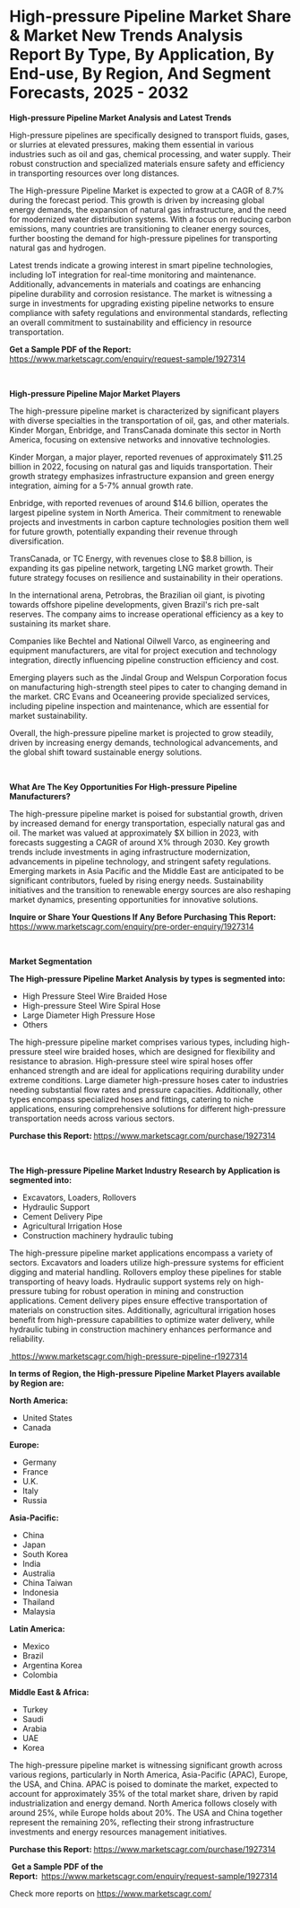 <p><h1>High-pressure Pipeline Market Share & Market New Trends Analysis Report By Type, By Application, By End-use, By Region, And Segment Forecasts, 2025 - 2032</h1></p><p><strong>High-pressure Pipeline Market Analysis and Latest Trends</strong></p>
<p><p>High-pressure pipelines are specifically designed to transport fluids, gases, or slurries at elevated pressures, making them essential in various industries such as oil and gas, chemical processing, and water supply. Their robust construction and specialized materials ensure safety and efficiency in transporting resources over long distances.</p><p>The High-pressure Pipeline Market is expected to grow at a CAGR of 8.7% during the forecast period. This growth is driven by increasing global energy demands, the expansion of natural gas infrastructure, and the need for modernized water distribution systems. With a focus on reducing carbon emissions, many countries are transitioning to cleaner energy sources, further boosting the demand for high-pressure pipelines for transporting natural gas and hydrogen.</p><p>Latest trends indicate a growing interest in smart pipeline technologies, including IoT integration for real-time monitoring and maintenance. Additionally, advancements in materials and coatings are enhancing pipeline durability and corrosion resistance. The market is witnessing a surge in investments for upgrading existing pipeline networks to ensure compliance with safety regulations and environmental standards, reflecting an overall commitment to sustainability and efficiency in resource transportation.</p></p>
<p><strong>Get a Sample PDF of the Report:&nbsp;</strong> <a href="https://www.marketscagr.com/enquiry/request-sample/1927314?utm_campaign=3506&utm_medium=2&utm_source=Github&utm_content=ia&utm_term=28032025&utm_id=high-pressure-pipeline">https://www.marketscagr.com/enquiry/request-sample/1927314</a></p>
<p>&nbsp;</p>
<p><strong>High-pressure Pipeline Major Market Players</strong></p>
<p><p>The high-pressure pipeline market is characterized by significant players with diverse specialties in the transportation of oil, gas, and other materials. Kinder Morgan, Enbridge, and TransCanada dominate this sector in North America, focusing on extensive networks and innovative technologies. </p><p>Kinder Morgan, a major player, reported revenues of approximately $11.25 billion in 2022, focusing on natural gas and liquids transportation. Their growth strategy emphasizes infrastructure expansion and green energy integration, aiming for a 5-7% annual growth rate.</p><p>Enbridge, with reported revenues of around $14.6 billion, operates the largest pipeline system in North America. Their commitment to renewable projects and investments in carbon capture technologies position them well for future growth, potentially expanding their revenue through diversification.</p><p>TransCanada, or TC Energy, with revenues close to $8.8 billion, is expanding its gas pipeline network, targeting LNG market growth. Their future strategy focuses on resilience and sustainability in their operations.</p><p>In the international arena, Petrobras, the Brazilian oil giant, is pivoting towards offshore pipeline developments, given Brazil's rich pre-salt reserves. The company aims to increase operational efficiency as a key to sustaining its market share.</p><p>Companies like Bechtel and National Oilwell Varco, as engineering and equipment manufacturers, are vital for project execution and technology integration, directly influencing pipeline construction efficiency and cost.</p><p>Emerging players such as the Jindal Group and Welspun Corporation focus on manufacturing high-strength steel pipes to cater to changing demand in the market. CRC Evans and Oceaneering provide specialized services, including pipeline inspection and maintenance, which are essential for market sustainability.</p><p>Overall, the high-pressure pipeline market is projected to grow steadily, driven by increasing energy demands, technological advancements, and the global shift toward sustainable energy solutions.</p></p>
<p>&nbsp;</p>
<p><strong>What Are The Key Opportunities For High-pressure Pipeline Manufacturers?</strong></p>
<p><p>The high-pressure pipeline market is poised for substantial growth, driven by increased demand for energy transportation, especially natural gas and oil. The market was valued at approximately $X billion in 2023, with forecasts suggesting a CAGR of around X% through 2030. Key growth trends include investments in aging infrastructure modernization, advancements in pipeline technology, and stringent safety regulations. Emerging markets in Asia Pacific and the Middle East are anticipated to be significant contributors, fueled by rising energy needs. Sustainability initiatives and the transition to renewable energy sources are also reshaping market dynamics, presenting opportunities for innovative solutions.</p></p>
<p><strong>Inquire or Share Your Questions If Any Before Purchasing This Report:</strong> <a href="https://www.marketscagr.com/enquiry/pre-order-enquiry/1927314?utm_campaign=3506&utm_medium=2&utm_source=Github&utm_content=ia&utm_term=28032025&utm_id=high-pressure-pipeline">https://www.marketscagr.com/enquiry/pre-order-enquiry/1927314</a></p>
<p>&nbsp;</p>
<p><strong>Market Segmentation</strong></p>
<p><strong>The High-pressure Pipeline Market Analysis by types is segmented into:</strong></p>
<p><ul><li>High Pressure Steel Wire Braided Hose</li><li>High-pressure Steel Wire Spiral Hose</li><li>Large Diameter High Pressure Hose</li><li>Others</li></ul></p>
<p><p>The high-pressure pipeline market comprises various types, including high-pressure steel wire braided hoses, which are designed for flexibility and resistance to abrasion. High-pressure steel wire spiral hoses offer enhanced strength and are ideal for applications requiring durability under extreme conditions. Large diameter high-pressure hoses cater to industries needing substantial flow rates and pressure capacities. Additionally, other types encompass specialized hoses and fittings, catering to niche applications, ensuring comprehensive solutions for different high-pressure transportation needs across various sectors.</p></p>
<p><strong>Purchase this Report:&nbsp;</strong><a href="https://www.marketscagr.com/purchase/1927314?utm_campaign=3506&utm_medium=2&utm_source=Github&utm_content=ia&utm_term=28032025&utm_id=high-pressure-pipeline">https://www.marketscagr.com/purchase/1927314</a></p>
<p>&nbsp;</p>
<p><strong>The High-pressure Pipeline Market Industry Research by Application is segmented into:</strong></p>
<p><ul><li>Excavators, Loaders, Rollovers</li><li>Hydraulic Support</li><li>Cement Delivery Pipe</li><li>Agricultural Irrigation Hose</li><li>Construction machinery hydraulic tubing</li></ul></p>
<p><p>The high-pressure pipeline market applications encompass a variety of sectors. Excavators and loaders utilize high-pressure systems for efficient digging and material handling. Rollovers employ these pipelines for stable transporting of heavy loads. Hydraulic support systems rely on high-pressure tubing for robust operation in mining and construction applications. Cement delivery pipes ensure effective transportation of materials on construction sites. Additionally, agricultural irrigation hoses benefit from high-pressure capabilities to optimize water delivery, while hydraulic tubing in construction machinery enhances performance and reliability.</p></p>
<p><a href="https://www.marketscagr.com/high-pressure-pipeline-r1927314?utm_campaign=3506&utm_medium=2&utm_source=Github&utm_content=ia&utm_term=28032025&utm_id=high-pressure-pipeline">&nbsp;https://www.marketscagr.com/high-pressure-pipeline-r1927314</a></p>
<p><strong>In terms of Region, the High-pressure Pipeline Market Players available by Region are:</strong></p>
<p>
    <p> <strong> North America: </strong>
        <ul>
            <li>United States</li>
            <li>Canada</li>
        </ul>
        </p> 
    <p> <strong> Europe: </strong>
        <ul>
            <li>Germany</li>
            <li>France</li>
            <li>U.K.</li>
            <li>Italy</li>
            <li>Russia</li>
        </ul>
        </p> 
    <p> <strong> Asia-Pacific: </strong>
        <ul>
            <li>China</li>
            <li>Japan</li>
            <li>South Korea</li>
            <li>India</li>
            <li>Australia</li>
            <li>China Taiwan</li>
            <li>Indonesia</li>
            <li>Thailand</li>
            <li>Malaysia</li>
        </ul>
        </p> 
    <p> <strong> Latin America: </strong>
        <ul>
            <li>Mexico</li>
            <li>Brazil</li>
            <li>Argentina Korea</li>
            <li>Colombia</li>
        </ul>
        </p> 
    <p> <strong> Middle East & Africa: </strong>
        <ul>
            <li>Turkey</li>
            <li>Saudi</li>
            <li>Arabia</li>
            <li>UAE</li>
            <li>Korea</li>
        </ul>
    </p>
    </p>
<p><p>The high-pressure pipeline market is witnessing significant growth across various regions, particularly in North America, Asia-Pacific (APAC), Europe, the USA, and China. APAC is poised to dominate the market, expected to account for approximately 35% of the total market share, driven by rapid industrialization and energy demand. North America follows closely with around 25%, while Europe holds about 20%. The USA and China together represent the remaining 20%, reflecting their strong infrastructure investments and energy resources management initiatives.</p></p>
<p><strong>Purchase this Report: </strong><a href="https://www.marketscagr.com/purchase/1927314?utm_campaign=3506&utm_medium=2&utm_source=Github&utm_content=ia&utm_term=28032025&utm_id=high-pressure-pipeline">https://www.marketscagr.com/purchase/1927314</a></p>
<p>&nbsp;<strong>Get a Sample PDF of the Report:&nbsp;&nbsp;</strong><a href="https://www.marketscagr.com/enquiry/request-sample/1927314?utm_campaign=3506&utm_medium=2&utm_source=Github&utm_content=ia&utm_term=28032025&utm_id=high-pressure-pipeline">https://www.marketscagr.com/enquiry/request-sample/1927314</a></p>
<p><strong></strong></p>
<p>Check more reports on <a href="https://www.marketscagr.com/?utm_campaign=3506&utm_medium=2&utm_source=Github&utm_content=ia&utm_term=28032025&utm_id=high-pressure-pipeline">https://www.marketscagr.com/</a></p>